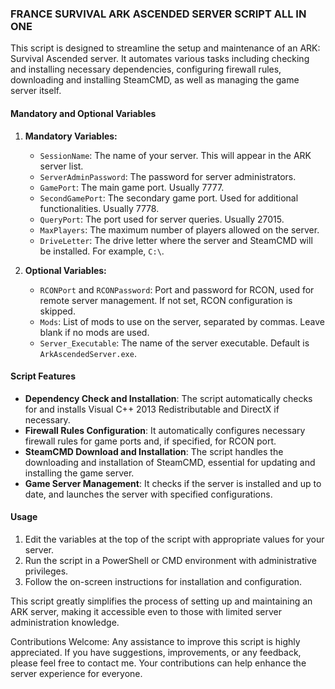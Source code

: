 ### FRANCE SURVIVAL ARK ASCENDED SERVER SCRIPT ALL IN ONE

This script is designed to streamline the setup and maintenance of an ARK: Survival Ascended server. It automates various tasks including checking and installing necessary dependencies, configuring firewall rules, downloading and installing SteamCMD, as well as managing the game server itself.

#### Mandatory and Optional Variables

1. **Mandatory Variables:**
   - `SessionName`: The name of your server. This will appear in the ARK server list.
   - `ServerAdminPassword`: The password for server administrators.
   - `GamePort`: The main game port. Usually 7777.
   - `SecondGamePort`: The secondary game port. Used for additional functionalities. Usually 7778.
   - `QueryPort`: The port used for server queries. Usually 27015.
   - `MaxPlayers`: The maximum number of players allowed on the server.
   - `DriveLetter`: The drive letter where the server and SteamCMD will be installed. For example, `C:\`.

2. **Optional Variables:**
   - `RCONPort` and `RCONPassword`: Port and password for RCON, used for remote server management. If not set, RCON configuration is skipped.
   - `Mods`: List of mods to use on the server, separated by commas. Leave blank if no mods are used.
   - `Server_Executable`: The name of the server executable. Default is `ArkAscendedServer.exe`.

#### Script Features

- **Dependency Check and Installation**: The script automatically checks for and installs Visual C++ 2013 Redistributable and DirectX if necessary.
- **Firewall Rules Configuration**: It automatically configures necessary firewall rules for game ports and, if specified, for RCON port.
- **SteamCMD Download and Installation**: The script handles the downloading and installation of SteamCMD, essential for updating and installing the game server.
- **Game Server Management**: It checks if the server is installed and up to date, and launches the server with specified configurations.

#### Usage

1. Edit the variables at the top of the script with appropriate values for your server.
2. Run the script in a PowerShell or CMD environment with administrative privileges.
3. Follow the on-screen instructions for installation and configuration.

This script greatly simplifies the process of setting up and maintaining an ARK server, making it accessible even to those with limited server administration knowledge.

Contributions Welcome: Any assistance to improve this script is highly appreciated. If you have suggestions, improvements, or any feedback, please feel free to contact me. Your contributions can help enhance the server experience for everyone.